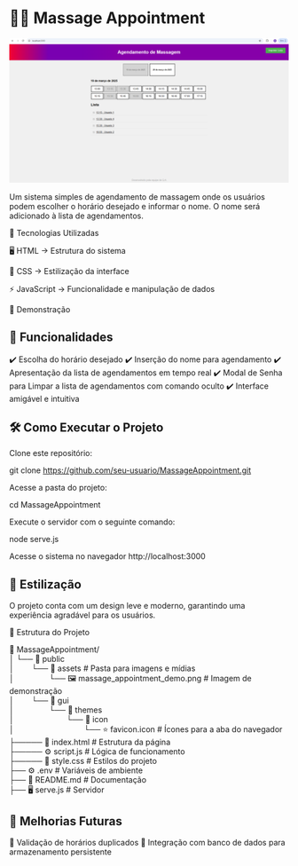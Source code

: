 # 🧖‍♂️ Massage Appointment

![MassageAppointment](public/assets/massage_appointment_demo.png)

Um sistema simples de agendamento de massagem onde os usuários podem escolher o horário desejado e informar o nome. O nome será adicionado à lista de agendamentos.

🚀 Tecnologias Utilizadas

🖥️ HTML → Estrutura do sistema

🎨 CSS → Estilização da interface

⚡ JavaScript → Funcionalidade e manipulação de dados

📸 Demonstração


## 📌 Funcionalidades

✔️ Escolha do horário desejado
✔️ Inserção do nome para agendamento
✔️ Apresentação da lista de agendamentos em tempo real
✔️ Modal de Senha para Limpar a lista de agendamentos com comando oculto
✔️ Interface amigável e intuitiva

## 🛠️ Como Executar o Projeto

Clone este repositório:

git clone https://github.com/seu-usuario/MassageAppointment.git

Acesse a pasta do projeto:

cd MassageAppointment

Execute o servidor com o seguinte comando:

node serve.js

Acesse o sistema no navegador http://localhost:3000

## 🎨 Estilização

O projeto conta com um design leve e moderno, garantindo uma experiência agradável para os usuários.

📂 Estrutura do Projeto

📁 MassageAppointment/  
│   └── 📂 public  
│&nbsp;&nbsp;&nbsp;&nbsp;&nbsp;&nbsp;&nbsp;&nbsp;└── 📂 assets # Pasta para imagens e mídias  
│&nbsp;&nbsp;&nbsp;&nbsp;&nbsp;&nbsp;&nbsp;&nbsp;&nbsp;&nbsp;&nbsp;&nbsp;&nbsp;&nbsp;&nbsp;&nbsp;└── 🖼️ massage_appointment_demo.png  # Imagem de demonstração  
│&nbsp;&nbsp;&nbsp;&nbsp;&nbsp;&nbsp;&nbsp;&nbsp;└── 📂 gui  
│&nbsp;&nbsp;&nbsp;&nbsp;&nbsp;&nbsp;&nbsp;&nbsp;&nbsp;&nbsp;&nbsp;&nbsp;&nbsp;&nbsp;&nbsp;&nbsp;└── 📂 themes  
│&nbsp;&nbsp;&nbsp;&nbsp;&nbsp;&nbsp;&nbsp;&nbsp;&nbsp;&nbsp;&nbsp;&nbsp;&nbsp;&nbsp;&nbsp;&nbsp;&nbsp;&nbsp;&nbsp;&nbsp;&nbsp;&nbsp;&nbsp;&nbsp;└── 📂 icon  
│&nbsp;&nbsp;&nbsp;&nbsp;&nbsp;&nbsp;&nbsp;&nbsp;&nbsp;&nbsp;&nbsp;&nbsp;&nbsp;&nbsp;&nbsp;&nbsp;&nbsp;&nbsp;&nbsp;&nbsp;&nbsp;&nbsp;&nbsp;&nbsp;&nbsp;&nbsp;&nbsp;&nbsp;&nbsp;&nbsp;&nbsp;&nbsp;└── ⭐ favicon.icon  # Ícones para a aba do navegador              
├───── 📄 index.html      # Estrutura da página  
├───── ⚙️ script.js       # Lógica de funcionamento  
├───── 🎨 style.css       # Estilos do projeto  
├── ⚙️ .env            # Variáveis de ambiente    
├── 📜 README.md       # Documentação  
├── 🖥️ serve.js        # Servidor  

## 🚀 Melhorias Futuras

🔹 Validação de horários duplicados 🔹 Integração com banco de dados para armazenamento persistente